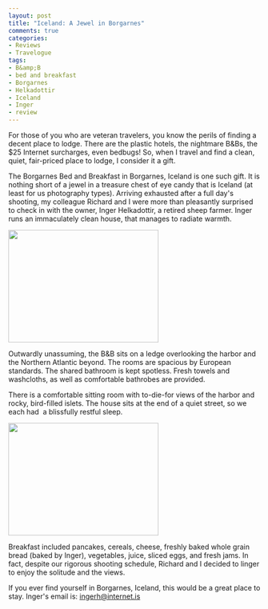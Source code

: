 ```yaml
---
layout: post
title: "Iceland: A Jewel in Borgarnes"
comments: true
categories:
- Reviews
- Travelogue
tags:
- B&amp;B
- bed and breakfast
- Borgarnes
- Helkadottir
- Iceland
- Inger
- review
---
```

For those of you who are veteran travelers, you know the perils of finding a decent place to lodge. There are the plastic hotels, the nightmare B&amp;Bs, the $25 Internet surcharges, even bedbugs! So, when I travel and find a clean, quiet, fair-priced place to lodge, I consider it a gift.

The Borgarnes Bed and Breakfast in Borgarnes, Iceland is one such gift. It is nothing short of a jewel in a treasure chest of eye candy that is Iceland (at least for us photography types). Arriving exhausted after a full day's shooting, my colleague Richard and I were more than pleasantly surprised to check in with the owner, Inger Helkadottir, a retired sheep farmer. Inger runs an immaculately clean house, that manages to radiate warmth.

<a href="http://blog.lesterpickerphoto.com/wp-content/uploads/2012/05/photo1.jpg"><img class="size-medium wp-image-2157" title="photo" src="http://blog.lesterpickerphoto.com/wp-content/uploads/2012/05/photo1-300x225.jpg" alt="" width="300" height="225" /></a>

Outwardly unassuming, the B&amp;B sits on a ledge overlooking the harbor and the Northern Atlantic beyond. The rooms are spacious by European standards. The shared bathroom is kept spotless. Fresh towels and washcloths, as well as comfortable bathrobes are provided.

There is a comfortable sitting room with to-die-for views of the harbor and rocky, bird-filled islets. The house sits at the end of a quiet street, so we each had  a blissfully restful sleep.

<a href="http://blog.lesterpickerphoto.com/wp-content/uploads/2012/05/photo-copy.jpg"><img class="size-medium wp-image-2158 " title="photo copy" src="http://blog.lesterpickerphoto.com/wp-content/uploads/2012/05/photo-copy-300x225.jpg" alt="" width="300" height="225" /></a>

Breakfast included pancakes, cereals, cheese, freshly baked whole grain bread (baked by Inger), vegetables, juice, sliced eggs, and fresh jams. In fact, despite our rigorous shooting schedule, Richard and I decided to linger to enjoy the solitude and the views.

If you ever find yourself in Borgarnes, Iceland, this would be a great place to stay. Inger's email is: ingerh@internet.is